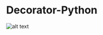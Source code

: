 # Decorator-Python
![alt text](https://diveintopython.org/sites/default/files/textimage_store/cache/styles/tutorial_1024/5/57/5708054ed3b278c0198e2f00bc4f74d5076533c8caa9153192af5c661306e6b2.webp)
